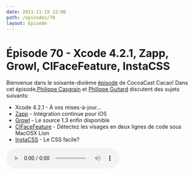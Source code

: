 ```yaml
---
date: 2011-11-19 12:00
path: /episodes/70
layout: Episode
---
```

# Épisode 70 - Xcode 4.2.1, Zapp, Growl, CIFaceFeature, InstaCSS
<p>Bienvenue dans le soixante-dixième <a href="https://cacaocast.com/media/cacaocast_70.mp3" title="CocoaCast Cacao Episode 70">épisode</a> de CocoaCast Cacao! Dans cet épisode,<a href="http://www.twitter.com/philippec" title="Philippe Casgrain sur Twitter">Philippe Casgrain</a> et <a href="http://www.twitter.com/philippeguitard" title="Philippe Guitard sur Twitter">Philippe Guitard</a> discutent des sujets suivants:</p>
<ul><li>Xcode 4.2.1 - À vos mises-à-jour&hellip;</li>
<li><a href="http://corner.squareup.com/2011/11/ios-integration-testing-2.html" title="Zapp">Zapp</a> - Intégration continue pour iOS</li>
<li><a href="http://code.google.com/p/growl/source/list" title="Growl">Growl</a> - Le source 1.3 enfin disponible</li>
<li><a href="http://developer.apple.com/library/mac/documentation/CoreImage/Reference/CIFaceFeature/" title="CIFaceFeature">CIFaceFeature</a> - <a title="CIDetector_Ref">Détectez</a> les visages en deux lignes de code sous MacOSX Lion</li>
<li><a href="http://instacss.com/" title="InstaCSS">InstaCSS</a> - Le CSS facile?</li>
</ul>
<p><audio controls><source src="https://cacaocast.com/media/cacaocast_70.mp3" type="audio/mpeg"><source src="https://cacaocast.com/media/cacaocast_70.mp3" type="audio/mp4">Votre navigateur ne supporte pas l'élément audio / Your browser does not support the audio element.</audio></p>

